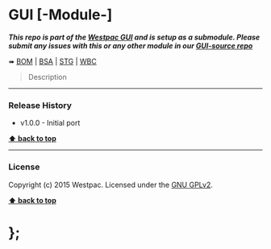 GUI [-Module-]
===========

***This repo is part of the [Westpac GUI](http://gel.westpacgroup.com.au/GUI/) and is setup as a submodule. Please submit any issues with this or any other
module in our [GUI-source repo](https://github.com/WestpacCXTeam/GUI-source/issues)***

➠
[BOM](http://westpaccxteam.github.io/GUI-[-Module-]/tests/BOM/) |
[BSA](http://westpaccxteam.github.io/GUI-[-Module-]/tests/BSA/) |
[STG](http://westpaccxteam.github.io/GUI-[-Module-]/tests/STG/) |
[WBC](http://westpaccxteam.github.io/GUI-[-Module-]/tests/WBC/)

> Description

----------------------------------------------------------------------------------------------------------------------------------------------------------------


### Release History

* v1.0.0 - Initial port

**[⬆ back to top](#content)**


----------------------------------------------------------------------------------------------------------------------------------------------------------------


### License

Copyright (c) 2015 Westpac. Licensed under the [GNU GPLv2](https://raw.githubusercontent.com/WestpacCXTeam/GUI-[-Module-]/master/LICENSE).

**[⬆ back to top](#content)**

# };